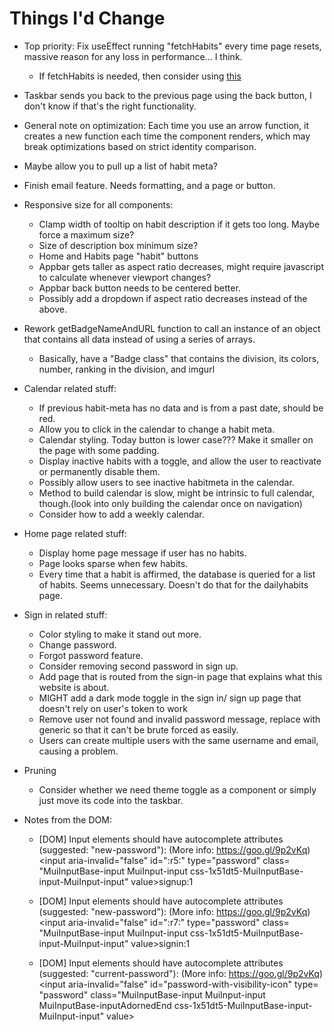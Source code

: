 # Things I'd Change
- Top priority: Fix useEffect running "fetchHabits" every time page resets, massive reason for any loss in performance... I think.
    - If fetchHabits is needed, then consider using [this](https://maxrozen.com/race-conditions-fetching-data-react-with-useeffect)
- Taskbar sends you back to the previous page using the back button, I don't know if that's the right functionality.
- General note on optimization: Each time you use an arrow function, it creates a new function each time the component renders, which may break optimizations based on strict identity comparison.
- Maybe allow you to pull up a list of habit meta?
- Finish email feature. Needs formatting, and a page or button.
- Responsive size for all components:
    - Clamp width of tooltip on habit description if it gets too long. Maybe force a maximum size?
    - Size of description box minimum size?
    - Home and Habits page "habit" buttons
    - Appbar gets taller as aspect ratio decreases, might require javascript to calculate whenever viewport changes?
    - Appbar back button needs to be centered better.
    - Possibly add a dropdown if aspect ratio decreases instead of the above.
- Rework getBadgeNameAndURL function to call an instance of an object that contains all data instead of using a series of arrays.
    - Basically, have a "Badge class" that contains the division, its colors, number, ranking in the division, and imgurl
- Calendar related stuff:
    - If previous habit-meta has no data and is from a past date, should be red.
    - Allow you to click in the calendar to change a habit meta.
    - Calendar styling. Today button is lower case??? Make it smaller on the page with some padding.
    - Display inactive habits with a toggle, and allow the user to reactivate or permanently disable them.
    - Possibly allow users to see inactive habitmeta in the calendar.
    - Method to build calendar is slow, might be intrinsic to full calendar, though.(look into only building the calendar once on navigation)
    - Consider how to add a weekly calendar.
- Home page related stuff:
    - Display home page message if user has no habits.
    - Page looks sparse when few habits.
    - Every time that a habit is affirmed, the database is queried for a list of habits. Seems unnecessary. Doesn't do that for the dailyhabits page.
- Sign in related stuff:
    - Color styling to make it stand out more.
    - Change password.
    - Forgot password feature.
    - Consider removing second password in sign up.
    - Add page that is routed from the sign-in page that explains what this website is about.
    - MIGHT add a dark mode toggle in the sign in/ sign up page that doesn't rely on user's token to work
    - Remove user not found and invalid password message, replace with generic so that it can't be brute forced as easily.
    - Users can create multiple users with the same username and email, causing a problem.
- Pruning
    - Consider whether we need theme toggle as a component or simply just move its code into the taskbar.


- Notes from the DOM:
    - [DOM] Input elements should have autocomplete attributes (suggested: "new-password"): (More info: https://goo.gl/9p2vKq) <input aria-invalid=​"false" id=​":​r5:​" type=​"password" class=​"MuiInputBase-input MuiInput-input css-1x51dt5-MuiInputBase-input-MuiInput-input" value>​
signup:1 

    - [DOM] Input elements should have autocomplete attributes (suggested: "new-password"): (More info: https://goo.gl/9p2vKq) <input aria-invalid=​"false" id=​":​r7:​" type=​"password" class=​"MuiInputBase-input MuiInput-input css-1x51dt5-MuiInputBase-input-MuiInput-input" value>​
signin:1 

    - [DOM] Input elements should have autocomplete attributes (suggested: "current-password"): (More info: https://goo.gl/9p2vKq) <input aria-invalid=​"false" id=​"password-with-visibility-icon" type=​"password" class=​"MuiInputBase-input MuiInput-input MuiInputBase-inputAdornedEnd css-1x51dt5-MuiInputBase-input-MuiInput-input" value>​